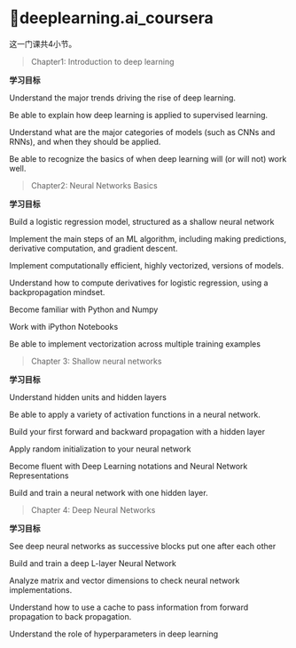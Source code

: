# 💋deeplearning.ai_coursera
这一门课共4小节。

>Chapter1: Introduction to deep learning

**学习目标**

Understand the major trends driving the rise of deep learning.

Be able to explain how deep learning is applied to supervised learning.

Understand what are the major categories of models (such as CNNs and RNNs), and when they should be applied.

Be able to recognize the basics of when deep learning will (or will not) work well.

>Chapter2: Neural Networks Basics

**学习目标**

Build a logistic regression model, structured as a shallow neural network

Implement the main steps of an ML algorithm, including making predictions, derivative computation, and gradient descent.

Implement computationally efficient, highly vectorized, versions of models.

Understand how to compute derivatives for logistic regression, using a backpropagation mindset.

Become familiar with Python and Numpy

Work with iPython Notebooks

Be able to implement vectorization across multiple training examples

>Chapter 3: Shallow neural networks

**学习目标**

Understand hidden units and hidden layers

Be able to apply a variety of activation functions in a neural network.

Build your first forward and backward propagation with a hidden layer

Apply random initialization to your neural network

Become fluent with Deep Learning notations and Neural Network Representations

Build and train a neural network with one hidden layer.

>Chapter 4: Deep Neural Networks

**学习目标**

See deep neural networks as successive blocks put one after each other

Build and train a deep L-layer Neural Network

Analyze matrix and vector dimensions to check neural network implementations.

Understand how to use a cache to pass information from forward propagation to back propagation.

Understand the role of hyperparameters in deep learning